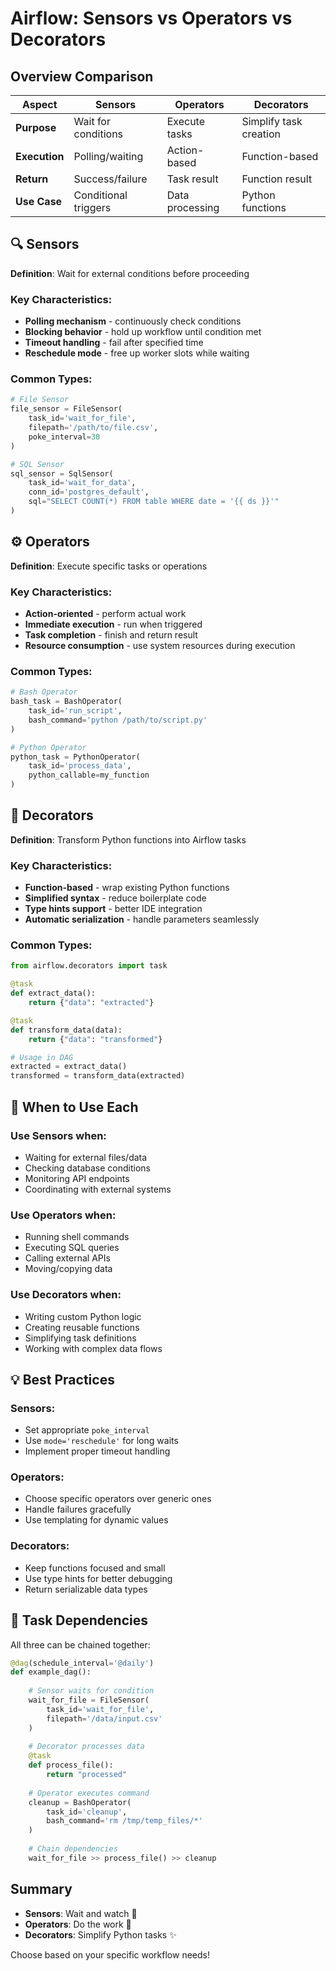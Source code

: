 # Airflow: Sensors vs Operators vs Decorators

## Overview Comparison

| Aspect | **Sensors** | **Operators** | **Decorators** |
|--------|-------------|---------------|----------------|
| **Purpose** | Wait for conditions | Execute tasks | Simplify task creation |
| **Execution** | Polling/waiting | Action-based | Function-based |
| **Return** | Success/failure | Task result | Function result |
| **Use Case** | Conditional triggers | Data processing | Python functions |

## 🔍 Sensors

**Definition**: Wait for external conditions before proceeding

### Key Characteristics:
- **Polling mechanism** - continuously check conditions
- **Blocking behavior** - hold up workflow until condition met
- **Timeout handling** - fail after specified time
- **Reschedule mode** - free up worker slots while waiting

### Common Types:
```python
# File Sensor
file_sensor = FileSensor(
    task_id='wait_for_file',
    filepath='/path/to/file.csv',
    poke_interval=30
)

# SQL Sensor  
sql_sensor = SqlSensor(
    task_id='wait_for_data',
    conn_id='postgres_default',
    sql="SELECT COUNT(*) FROM table WHERE date = '{{ ds }}'"
)
```

## ⚙️ Operators

**Definition**: Execute specific tasks or operations

### Key Characteristics:
- **Action-oriented** - perform actual work
- **Immediate execution** - run when triggered
- **Task completion** - finish and return result
- **Resource consumption** - use system resources during execution

### Common Types:
```python
# Bash Operator
bash_task = BashOperator(
    task_id='run_script',
    bash_command='python /path/to/script.py'
)

# Python Operator
python_task = PythonOperator(
    task_id='process_data',
    python_callable=my_function
)
```

## 🎯 Decorators

**Definition**: Transform Python functions into Airflow tasks

### Key Characteristics:
- **Function-based** - wrap existing Python functions
- **Simplified syntax** - reduce boilerplate code
- **Type hints support** - better IDE integration
- **Automatic serialization** - handle parameters seamlessly

### Common Types:
```python
from airflow.decorators import task

@task
def extract_data():
    return {"data": "extracted"}

@task
def transform_data(data):
    return {"data": "transformed"}

# Usage in DAG
extracted = extract_data()
transformed = transform_data(extracted)
```

## 🔄 When to Use Each

### Use **Sensors** when:
- Waiting for external files/data
- Checking database conditions
- Monitoring API endpoints
- Coordinating with external systems

### Use **Operators** when:
- Running shell commands
- Executing SQL queries
- Calling external APIs
- Moving/copying data

### Use **Decorators** when:
- Writing custom Python logic
- Creating reusable functions
- Simplifying task definitions
- Working with complex data flows

## 💡 Best Practices

### Sensors:
- Set appropriate `poke_interval`
- Use `mode='reschedule'` for long waits
- Implement proper timeout handling

### Operators:
- Choose specific operators over generic ones
- Handle failures gracefully
- Use templating for dynamic values

### Decorators:
- Keep functions focused and small
- Use type hints for better debugging
- Return serializable data types

## 🔗 Task Dependencies

All three can be chained together:

```python
@dag(schedule_interval='@daily')
def example_dag():
    
    # Sensor waits for condition
    wait_for_file = FileSensor(
        task_id='wait_for_file',
        filepath='/data/input.csv'
    )
    
    # Decorator processes data
    @task
    def process_file():
        return "processed"
    
    # Operator executes command
    cleanup = BashOperator(
        task_id='cleanup',
        bash_command='rm /tmp/temp_files/*'
    )
    
    # Chain dependencies
    wait_for_file >> process_file() >> cleanup
```

## Summary

- **Sensors**: Wait and watch 👀
- **Operators**: Do the work 🔨  
- **Decorators**: Simplify Python tasks ✨

Choose based on your specific workflow needs!